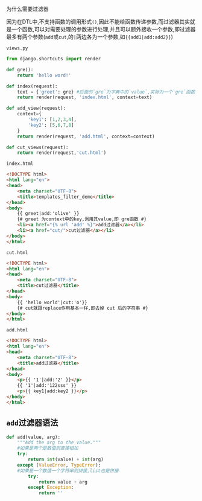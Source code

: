 为什么需要过滤器

因为在DTL中,不支持函数的调用形式`()`,因此不能给函数传递参数,而过滤器其实就是一个函数,可以对需要处理的参数进行处理,并且可以额外接收一个参数,即过滤器最多有两个参数\(`add`或`cut`,的`|`两边各为一个参数,如`{{add1|add:add2}}`\)

`views.py`

```py
from django.shortcuts import render

def gre():
    return 'hello word!'

def index(request):
    text = {'greet': gre} #后面的`gre`为字典中的`value`,实际为一个`gre`函数
    return render(request, 'index.html', context=text)

def add_view(request):
    context={
        'key1': [1,2,3,4],
        'key2': [5,6,7,8]
    }
    return render(request, 'add.html', context=context)

def cut_views(request):
    return render(request,'cut.html')
```

`index.html`

```html
<!DOCTYPE html>
<html lang="en">
<head>
    <meta charset="UTF-8">
    <title>templates_filter_demo</title>
</head>
<body>
    {{ greet|add:'olive' }}
    {# greet 为context中的key,调用其value,即 gre函数 #}
    <li><a href="{% url 'add' %}">add过滤器</a></li>
    <li><a href="cut/">cut过滤器</a></li>
</body>
</html>
```

`cut.html`

```html
<!DOCTYPE html>
<html lang="en">
<head>
    <meta charset="UTF-8">
    <title>cut过滤器</title>
</head>
<body>
    {{ 'hello world'|cut:'o'}}
    {# cut就跟replace作用基本一样,即去掉 cut 后的字符串 #}
</body>
</html>
```

`add.html`

```html
<!DOCTYPE html>
<html lang="en">
<head>
    <meta charset="UTF-8">
    <title>add过滤器</title>
</head>
<body>
    <p>{{ '1'|add:'2' }}</p>
    {{ '1'|add:'122sss' }}
    <p>{{ key1|add:key2 }}</p>
</body>
</html>
```

## `add`过滤器语法

```py
def add(value, arg):
    """Add the arg to the value."""
    #如果是两个是数值则直接相加
    try:
        return int(value) + int(arg)
    except (ValueError, TypeError):
    #如果是一个数值一个字符串则拼接,list也是拼接
        try:
            return value + arg
        except Exception:
            return ''
```



